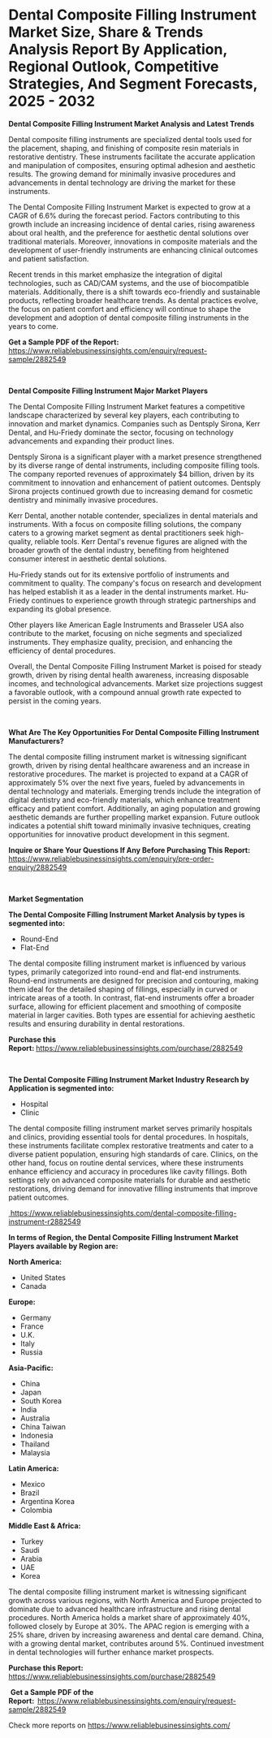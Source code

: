 <p><h1>Dental Composite Filling Instrument Market Size, Share & Trends Analysis Report By Application, Regional Outlook, Competitive Strategies, And Segment Forecasts, 2025 - 2032</h1></p><p><strong>Dental Composite Filling Instrument Market Analysis and Latest Trends</strong></p>
<p><p>Dental composite filling instruments are specialized dental tools used for the placement, shaping, and finishing of composite resin materials in restorative dentistry. These instruments facilitate the accurate application and manipulation of composites, ensuring optimal adhesion and aesthetic results. The growing demand for minimally invasive procedures and advancements in dental technology are driving the market for these instruments.</p><p>The Dental Composite Filling Instrument Market is expected to grow at a CAGR of 6.6% during the forecast period. Factors contributing to this growth include an increasing incidence of dental caries, rising awareness about oral health, and the preference for aesthetic dental solutions over traditional materials. Moreover, innovations in composite materials and the development of user-friendly instruments are enhancing clinical outcomes and patient satisfaction.</p><p>Recent trends in this market emphasize the integration of digital technologies, such as CAD/CAM systems, and the use of biocompatible materials. Additionally, there is a shift towards eco-friendly and sustainable products, reflecting broader healthcare trends. As dental practices evolve, the focus on patient comfort and efficiency will continue to shape the development and adoption of dental composite filling instruments in the years to come.</p></p>
<p><strong>Get a Sample PDF of the Report:&nbsp;</strong> <a href="https://www.reliablebusinessinsights.com/enquiry/request-sample/2882549?utm_campaign=3084&utm_medium=2&utm_source=Github&utm_content=ia&utm_term=13032025&utm_id=dental-composite-filling-instrument">https://www.reliablebusinessinsights.com/enquiry/request-sample/2882549</a></p>
<p>&nbsp;</p>
<p><strong>Dental Composite Filling Instrument Major Market Players</strong></p>
<p><p>The Dental Composite Filling Instrument Market features a competitive landscape characterized by several key players, each contributing to innovation and market dynamics. Companies such as Dentsply Sirona, Kerr Dental, and Hu-Friedy dominate the sector, focusing on technology advancements and expanding their product lines.</p><p>Dentsply Sirona is a significant player with a market presence strengthened by its diverse range of dental instruments, including composite filling tools. The company reported revenues of approximately $4 billion, driven by its commitment to innovation and enhancement of patient outcomes. Dentsply Sirona projects continued growth due to increasing demand for cosmetic dentistry and minimally invasive procedures.</p><p>Kerr Dental, another notable contender, specializes in dental materials and instruments. With a focus on composite filling solutions, the company caters to a growing market segment as dental practitioners seek high-quality, reliable tools. Kerr Dental's revenue figures are aligned with the broader growth of the dental industry, benefiting from heightened consumer interest in aesthetic dental solutions.</p><p>Hu-Friedy stands out for its extensive portfolio of instruments and commitment to quality. The company's focus on research and development has helped establish it as a leader in the dental instruments market. Hu-Friedy continues to experience growth through strategic partnerships and expanding its global presence.</p><p>Other players like American Eagle Instruments and Brasseler USA also contribute to the market, focusing on niche segments and specialized instruments. They emphasize quality, precision, and enhancing the efficiency of dental procedures.</p><p>Overall, the Dental Composite Filling Instrument Market is poised for steady growth, driven by rising dental health awareness, increasing disposable incomes, and technological advancements. Market size projections suggest a favorable outlook, with a compound annual growth rate expected to persist in the coming years.</p></p>
<p>&nbsp;</p>
<p><strong>What Are The Key Opportunities For Dental Composite Filling Instrument Manufacturers?</strong></p>
<p><p>The dental composite filling instrument market is witnessing significant growth, driven by rising dental healthcare awareness and an increase in restorative procedures. The market is projected to expand at a CAGR of approximately 5% over the next five years, fueled by advancements in dental technology and materials. Emerging trends include the integration of digital dentistry and eco-friendly materials, which enhance treatment efficacy and patient comfort. Additionally, an aging population and growing aesthetic demands are further propelling market expansion. Future outlook indicates a potential shift toward minimally invasive techniques, creating opportunities for innovative product development in this segment.</p></p>
<p><strong>Inquire or Share Your Questions If Any Before Purchasing This Report:</strong> <a href="https://www.reliablebusinessinsights.com/enquiry/pre-order-enquiry/2882549?utm_campaign=3084&utm_medium=2&utm_source=Github&utm_content=ia&utm_term=13032025&utm_id=dental-composite-filling-instrument">https://www.reliablebusinessinsights.com/enquiry/pre-order-enquiry/2882549</a></p>
<p>&nbsp;</p>
<p><strong>Market Segmentation</strong></p>
<p><strong>The Dental Composite Filling Instrument Market Analysis by types is segmented into:</strong></p>
<p><ul><li>Round-End</li><li>Flat-End</li></ul></p>
<p><p>The dental composite filling instrument market is influenced by various types, primarily categorized into round-end and flat-end instruments. Round-end instruments are designed for precision and contouring, making them ideal for the detailed shaping of fillings, especially in curved or intricate areas of a tooth. In contrast, flat-end instruments offer a broader surface, allowing for efficient placement and smoothing of composite material in larger cavities. Both types are essential for achieving aesthetic results and ensuring durability in dental restorations.</p></p>
<p><strong>Purchase this Report:&nbsp;</strong><a href="https://www.reliablebusinessinsights.com/purchase/2882549?utm_campaign=3084&utm_medium=2&utm_source=Github&utm_content=ia&utm_term=13032025&utm_id=dental-composite-filling-instrument">https://www.reliablebusinessinsights.com/purchase/2882549</a></p>
<p>&nbsp;</p>
<p><strong>The Dental Composite Filling Instrument Market Industry Research by Application is segmented into:</strong></p>
<p><ul><li>Hospital</li><li>Clinic</li></ul></p>
<p><p>The dental composite filling instrument market serves primarily hospitals and clinics, providing essential tools for dental procedures. In hospitals, these instruments facilitate complex restorative treatments and cater to a diverse patient population, ensuring high standards of care. Clinics, on the other hand, focus on routine dental services, where these instruments enhance efficiency and accuracy in procedures like cavity fillings. Both settings rely on advanced composite materials for durable and aesthetic restorations, driving demand for innovative filling instruments that improve patient outcomes.</p></p>
<p><a href="https://www.reliablebusinessinsights.com/dental-composite-filling-instrument-r2882549?utm_campaign=3084&utm_medium=2&utm_source=Github&utm_content=ia&utm_term=13032025&utm_id=dental-composite-filling-instrument">&nbsp;https://www.reliablebusinessinsights.com/dental-composite-filling-instrument-r2882549</a></p>
<p><strong>In terms of Region, the Dental Composite Filling Instrument Market Players available by Region are:</strong></p>
<p>
    <p> <strong> North America: </strong>
        <ul>
            <li>United States</li>
            <li>Canada</li>
        </ul>
        </p> 
    <p> <strong> Europe: </strong>
        <ul>
            <li>Germany</li>
            <li>France</li>
            <li>U.K.</li>
            <li>Italy</li>
            <li>Russia</li>
        </ul>
        </p> 
    <p> <strong> Asia-Pacific: </strong>
        <ul>
            <li>China</li>
            <li>Japan</li>
            <li>South Korea</li>
            <li>India</li>
            <li>Australia</li>
            <li>China Taiwan</li>
            <li>Indonesia</li>
            <li>Thailand</li>
            <li>Malaysia</li>
        </ul>
        </p> 
    <p> <strong> Latin America: </strong>
        <ul>
            <li>Mexico</li>
            <li>Brazil</li>
            <li>Argentina Korea</li>
            <li>Colombia</li>
        </ul>
        </p> 
    <p> <strong> Middle East & Africa: </strong>
        <ul>
            <li>Turkey</li>
            <li>Saudi</li>
            <li>Arabia</li>
            <li>UAE</li>
            <li>Korea</li>
        </ul>
    </p>
    </p>
<p><p>The dental composite filling instrument market is witnessing significant growth across various regions, with North America and Europe projected to dominate due to advanced healthcare infrastructure and rising dental procedures. North America holds a market share of approximately 40%, followed closely by Europe at 30%. The APAC region is emerging with a 25% share, driven by increasing awareness and dental care demand. China, with a growing dental market, contributes around 5%. Continued investment in dental technologies will further enhance market prospects.</p></p>
<p><strong>Purchase this Report: </strong><a href="https://www.reliablebusinessinsights.com/purchase/2882549?utm_campaign=3084&utm_medium=2&utm_source=Github&utm_content=ia&utm_term=13032025&utm_id=dental-composite-filling-instrument">https://www.reliablebusinessinsights.com/purchase/2882549</a></p>
<p>&nbsp;<strong>Get a Sample PDF of the Report:&nbsp;&nbsp;</strong><a href="https://www.reliablebusinessinsights.com/enquiry/request-sample/2882549?utm_campaign=3084&utm_medium=2&utm_source=Github&utm_content=ia&utm_term=13032025&utm_id=dental-composite-filling-instrument">https://www.reliablebusinessinsights.com/enquiry/request-sample/2882549</a></p>
<p><strong></strong></p>
<p>Check more reports on <a href="https://www.reliablebusinessinsights.com/?utm_campaign=3084&utm_medium=2&utm_source=Github&utm_content=ia&utm_term=13032025&utm_id=dental-composite-filling-instrument">https://www.reliablebusinessinsights.com/</a></p>